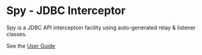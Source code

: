 # Spy - JDBC Interceptor

Spy is a JDBC API interceptoin facility using auto-generated relay & listener classes.

See the [User Guide](https://impossibl.github.io/pgjdbc-ng/docs/current/user-guide#spy)
